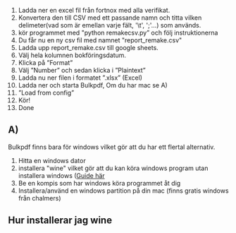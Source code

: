1.  Ladda ner en excel fil från fortnox med alla verifikat.
2.  Konvertera den till CSV med ett passande namn och titta vilken delimeter(vad som är emellan varje fält, '\t', ';'...) som används.
3.  kör programmet med "python remakecsv.py” och följ instruktionerna
4.  Du får nu en ny csv fil med namnet "report_remake.csv"
5.  Ladda upp report_remake.csv till google sheets.
6.  Välj hela kolumnen bokföringsdatum.
7.  Klicka på ”Format”
8.  Välj ”Number” och sedan klicka i ”Plaintext”
9.  Ladda nu ner filen i formatet ”.xlsx” (Excel)
10. Ladda ner och starta Bulkpdf, Om du har mac se A)
11. ”Load from config”
12. Kör!
13. Done

## A)

Bulkpdf finns bara för windows vilket gör att du har ett flertal alternativ.

1.  Hitta en windows dator
2.  installera "wine" vilket gör att du kan köra windows program utan installera windows ([Guide här](https://www.davidbaumgold.com/tutorials/wine-mac/)
3.  Be en kompis som har windows köra programmet åt dig
4.  Installera/använd en windows partition på din mac (finns gratis windows från chalmers)

## Hur installerar jag wine
